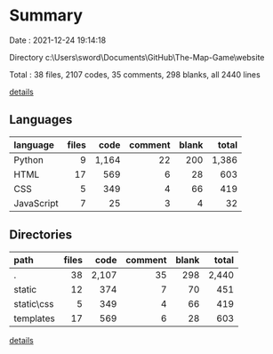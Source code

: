 # Summary

Date : 2021-12-24 19:14:18

Directory c:\Users\sword\Documents\GitHub\The-Map-Game\website

Total : 38 files,  2107 codes, 35 comments, 298 blanks, all 2440 lines

[details](details.md)

## Languages
| language | files | code | comment | blank | total |
| :--- | ---: | ---: | ---: | ---: | ---: |
| Python | 9 | 1,164 | 22 | 200 | 1,386 |
| HTML | 17 | 569 | 6 | 28 | 603 |
| CSS | 5 | 349 | 4 | 66 | 419 |
| JavaScript | 7 | 25 | 3 | 4 | 32 |

## Directories
| path | files | code | comment | blank | total |
| :--- | ---: | ---: | ---: | ---: | ---: |
| . | 38 | 2,107 | 35 | 298 | 2,440 |
| static | 12 | 374 | 7 | 70 | 451 |
| static\css | 5 | 349 | 4 | 66 | 419 |
| templates | 17 | 569 | 6 | 28 | 603 |

[details](details.md)